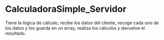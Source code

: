 # CalculadoraSimple_Servidor
Tiene la lógica de cálculo, recibe los datos del cliente, recoge cada uno de los datos y los guarda en un array, realiza los cálculos y devuelve el resultado.

